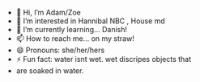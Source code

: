 - 👋 Hi, I’m Adam/Zoe
- 👀 I’m interested in Hannibal NBC , House md
- 🌱 I’m currently learning... Danish!
- 📫 How to reach me... on my straw!
- 😄 Pronouns: she/her/hers
- ⚡ Fun fact: water isnt wet. wet discripes objects that
- are soaked in water.

<!---
MagnetizedMinded/MagnetizedMinded is a ✨ special ✨ repository because its `README.md` (this file) appears on your GitHub profile.
You can click the Preview link to take a look at your changes.
--->
